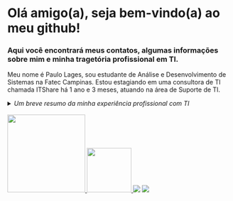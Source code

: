 # Olá amigo(a), seja bem-vindo(a) ao meu github!
<h3>Aqui você encontrará meus contatos, algumas informações sobre mim e minha tragetória profissional em TI.</h3>
Meu nome é Paulo Lages, sou estudante de Análise e Desenvolvimento de Sistemas na Fatec Campinas. Estou estagiando em uma consultora de TI chamada ITShare há 1 ano e 3 meses, atuando na área de Suporte de TI.
<p></p>

<details>
  <summary><i>Um breve resumo da minha experiência profissional com TI</i></summary>
  <p></p>
  Durante meu estágio tive a oportunidade de trabalhar com a Claro, uma das maiores empresas de telecomunição no Brasil, e também com outras empresas que administraram a cadeia de QA deles. Acompanhei de perto o funcionamento dos ambientes de testes e homologação, trabalhando em conjunto com as equipes para mantermos o padrão de QA dos softwares e serviços da Claro. Até o momento integrei duas equipes diferentes na ITShare, exercendo as seguintes atividades:
  <p></p>
  
  <b>[Equipe de Ambientes]</b>
  - Analisar erros das aplicações da Claro.
  - Auxiliar analistas em rotinas de testes.
  - Realizar deploy dos pacotes de aplicações.
  - Monitorar os ambientes e solucionar erros ocasionais.
  - Atender chamados para realizar alterações nos ambientes.
  - Trabalhar em conjunto com as equipes dos projetos para solucionar obstáculos nas rotinas de teste.
  
  <b>[Equipe de Configuração]</b>
  - Confirmar e aprovar pacotes para deploy.
  - Testar conexões e alterar regras de firewall e de acesso.
  - Alterar escopos dos projetos e liberar acesso de aplicações.
  - Cadastrar novas informações no sistema, como servidores e credenciais.
  - Avaliar o impacto de alterações dos projetos no ambiente, junto aos líderes dos projetos.
</details> 

<div style="display: inline-block"><br>
  <a href="https://github.com/paulolages">
  <img height="175" src="https://github-readme-stats.vercel.app/api?username=paulolages&show_icons=true&theme=vision-friendly-dark&inlcude_all_commits=true_private=true"/>
  <img height="100" src="https://github-readme-stats.vercel.app/api/top-langs/?username=paulolages&layout=compact&langs_count=16&theme=vision-friendly-dark"/>
<div style="display: inline-block">
  <a href="mailto:paulo.lages@fatec.sp.gov.br"><img src="https://img.shields.io/badge/Microsoft_Outlook-0078D4?style=for-the-badge&logo=microsoft-outlook&logoColor=white" target="_blank"></a>
  <a href="https://www.linkedin.com/in/paulo-lages/" target="_blank"><img src="https://img.shields.io/badge/-LinkedIn-%230077B5?style=for-the-badge&logo=linkedin&logoColor=white" target="_blank"></a>
</div>
